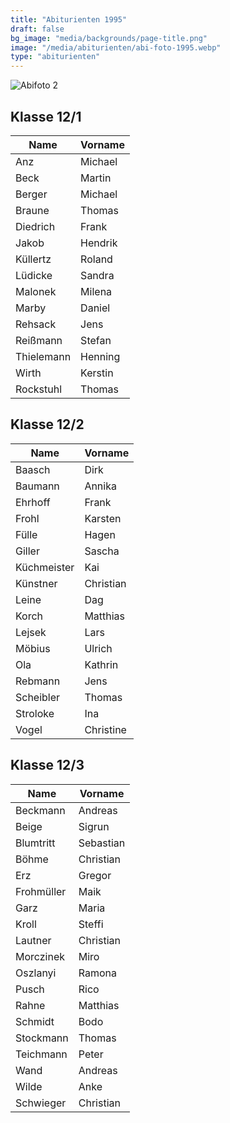 ```yaml
---
title: "Abiturienten 1995"
draft: false
bg_image: "media/backgrounds/page-title.png"
image: "/media/abiturienten/abi-foto-1995.webp"
type: "abiturienten"
---
```


![Abifoto 2](/media/abiturienten/abi-foto-1995_2.webp)

## Klasse 12/1

|Name|Vorname|
|-|-|
|Anz|Michael|
|Beck|Martin|
|Berger|Michael|
|Braune|Thomas|
|Diedrich|Frank|
|Jakob|Hendrik|
|Küllertz|Roland|
|Lüdicke|Sandra|
|Malonek|Milena|
|Marby|Daniel|
|Rehsack|Jens|
|Reißmann|Stefan|
|Thielemann|Henning|
|Wirth|Kerstin|
|Rockstuhl|Thomas|

## Klasse 12/2

|Name|Vorname|
|-|-|
|Baasch|Dirk|
|Baumann|Annika|
|Ehrhoff|Frank|
|Frohl|Karsten|
|Fülle|Hagen|
|Giller|Sascha|
|Küchmeister|Kai|
|Künstner|Christian|
|Leine|Dag|
|Korch|Matthias|
|Lejsek|Lars|
|Möbius|Ulrich|
|Ola|Kathrin|
|Rebmann|Jens|
|Scheibler|Thomas|
|Stroloke|Ina|
|Vogel|Christine|

## Klasse 12/3

|Name|Vorname|
|-|-|
|Beckmann|Andreas|
|Beige|Sigrun|
|Blumtritt|Sebastian|
|Böhme|Christian|
|Erz|Gregor|
|Frohmüller|Maik|
|Garz|Maria|
|Kroll|Steffi|
|Lautner|Christian|
|Morczinek|Miro|
|Oszlanyi|Ramona|
|Pusch|Rico|
|Rahne|Matthias|
|Schmidt|Bodo|
|Stockmann|Thomas|
|Teichmann|Peter|
|Wand|Andreas|
|Wilde|Anke|
|Schwieger|Christian|
